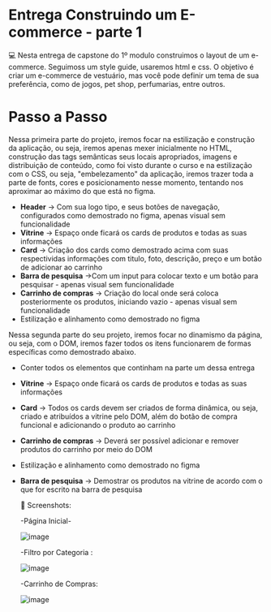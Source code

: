 Entrega Construindo um E-commerce - parte 1
===========================================

💻 Nesta entrega  de capstone do 1º modulo construimos o layout de um e-commerce. Seguimoss um
style guide, usaremos html e css. O objetivo é criar um e-commerce de vestuário, mas você pode definir
um tema de sua preferência, como de jogos, pet shop, perfumarias, entre
outros.

Passo a Passo
=============
Nessa primeira parte do  projeto, iremos focar na estilização e
construção da aplicação, ou seja, iremos apenas mexer inicialmente no
HTML, construção das tags semânticas seus locais apropriados, imagens e
distribuição de conteúdo, como foi visto durante o curso e na
estilização com o CSS, ou seja, \"embelezamento\" da aplicação, iremos
trazer toda a parte de fonts, cores e posicionamento nesse momento,
tentando nos aproximar ao máximo do que está no figma.

-   **Header** → Com sua logo tipo, e seus botões de navegação,
    configurados como demostrado no figma, apenas visual sem
    funcionalidade
-   **Vitrine** → Espaço onde ficará os cards de produtos e todas as
    suas informações
-   **Card** → Criação dos cards como demostrado acima com suas
    respectividas informações com titulo, foto, descrição, preço e um
    botão de adicionar ao carrinho
-   **Barra de pesquisa** →Com um input para colocar texto e um botão
    para pesquisar - apenas visual sem funcionalidade
-   **Carrinho de compras** → Criação do local onde será coloca
    posteriormente os produtos, iniciando vazio - apenas visual sem
    funcionalidade
-   Estilização e alinhamento como demostrado no figma

Nessa segunda parte do seu projeto, iremos focar no dinamismo da página,
ou seja, com o DOM, iremos fazer todos os itens funcionarem de formas
específicas como demostrado abaixo.

-   Conter todos os elementos que continham na parte um dessa entrega
-   **Vitrine** → Espaço onde ficará os cards de produtos e todas as
    suas informações
-   **Card** → Todos os cards devem ser criados de forma dinâmica, ou
    seja, criado e atribuídos a vitrine pelo DOM, além do botão de
    compra funcional e adicionando o produto ao carrinho
-   **Carrinho de compras** → Deverá ser possível adicionar e remover
    produtos do carrinho por meio do DOM
-   Estilização e alinhamento como demostrado no figma
-   **Barra de pesquisa** → Demostrar os produtos na vitrine de acordo com o
    que for escrito na barra de pesquisa
    
    
    📸 Screenshots:
    
    
    -Página Inicial-
    
    ![image](https://user-images.githubusercontent.com/95255922/184212947-2aec23cf-81c4-45cf-bef1-86f5d4fb69be.png)


    -Filtro por Categoria :

    ![image](https://user-images.githubusercontent.com/95255922/184213079-3a5b9bf2-ff48-4267-bd25-2ad1bdc7dcf8.png)
    
    
    -Carrinho de Compras:
    
    ![image](https://user-images.githubusercontent.com/95255922/184213219-2d482745-5b56-4333-91c6-5b03ce2024a5.png)











